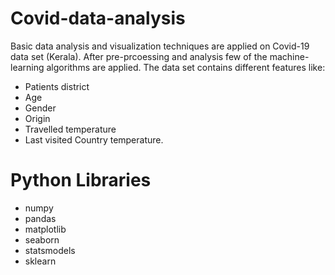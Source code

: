 # Covid-data-analysis
Basic data analysis and visualization techniques are applied on Covid-19 data set (Kerala). After pre-prcoessing and analysis few of the machine-learning algorithms are applied. 
The data set contains different features like:
* Patients district
* Age
* Gender
* Origin
* Travelled temperature
* Last visited Country temperature. 
 
# Python Libraries
* numpy
* pandas
* matplotlib
* seaborn
* statsmodels
* sklearn
 
